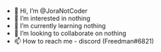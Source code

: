 - 👋 Hi, I’m @JoraNotCoder
- 👀 I’m interested in nothing
- 🌱 I’m currently learning nothing
- 💞️ I’m looking to collaborate on nothing
- 📫 How to reach me - discord (Freedman#6821)

<!---
JoraNotCoder/JoraNotCoder is a ✨ special ✨ repository because its `README.md` (this file) appears on your GitHub profile.
You can click the Preview link to take a look at your changes.
--->
